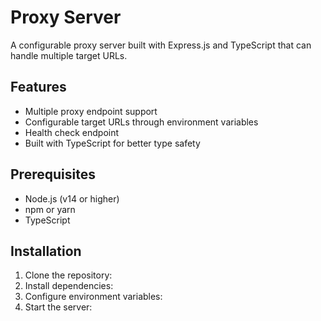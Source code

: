 # Proxy Server

A configurable proxy server built with Express.js and TypeScript that can handle multiple target URLs.

## Features

- Multiple proxy endpoint support
- Configurable target URLs through environment variables
- Health check endpoint
- Built with TypeScript for better type safety

## Prerequisites

- Node.js (v14 or higher)
- npm or yarn
- TypeScript

## Installation

1. Clone the repository: 
2. Install dependencies: 
3. Configure environment variables: 
4. Start the server: 

